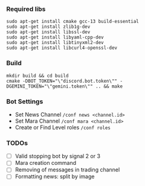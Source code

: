 ### Required libs

```shell
sudo apt-get install cmake gcc-13 build-essential
sudo apt-get install zlib1g-dev
sudo apt-get install libssl-dev
sudo apt-get install libyaml-cpp-dev
sudo apt-get install libtinyxml2-dev
sudo apt-get install libcurl4-openssl-dev
```

### Build

```shell
mkdir build && cd build
cmake -DBOT_TOKEN="\"discord.bot.token\"" -DGEMINI_TOKEN="\"gemini.token\"" .. && make
```

### Bot Settings

- Set News Channel `/conf news <channel.id>`
- Set Mara Channel `/conf mara <channel.id>`
- Create or Find Level roles `/conf roles`

### TODOs

- [ ] Valid stopping bot by signal 2 or 3
- [ ] Mara creation command
- [ ] Removing of messages in trading channel
- [ ] Formatting news: split by image